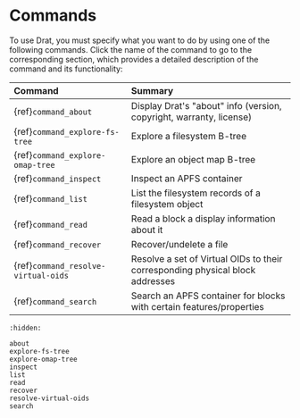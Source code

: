 # Commands

To use Drat, you must specify what you want to do by using one of the following
commands. Click the name of the command to go to the corresponding section,
which provides a detailed description of the command and its functionality:

| Command                               | Summary |
| :--                                   | :--     |
| {ref}`command_about`                  | Display Drat's "about" info (version, copyright, warranty, license) |
| {ref}`command_explore-fs-tree`        | Explore a filesystem B-tree |
| {ref}`command_explore-omap-tree`      | Explore an object map B-tree |
| {ref}`command_inspect`                | Inspect an APFS container |
| {ref}`command_list`                   | List the filesystem records of a filesystem object |
| {ref}`command_read`                   | Read a block a display information about it |
| {ref}`command_recover`                | Recover/undelete a file |
| {ref}`command_resolve-virtual-oids`   | Resolve a set of Virtual OIDs to their corresponding physical block addresses |
| {ref}`command_search`                 | Search an APFS container for blocks with certain features/properties |

```{toctree}
:hidden:

about
explore-fs-tree
explore-omap-tree
inspect
list
read
recover
resolve-virtual-oids
search
```
